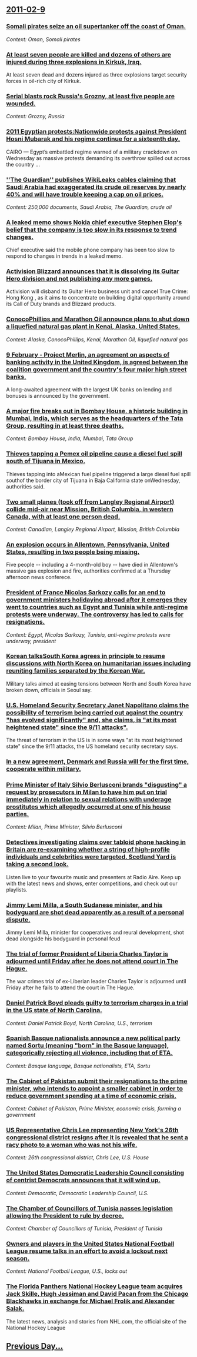 ## [2011-02-9](/news/2011/02/9/index.md)

### [Somali pirates seize an oil supertanker off the coast of Oman. ](/news/2011/02/9/somali-pirates-seize-an-oil-supertanker-off-the-coast-of-oman.md)
_Context: Oman, Somali pirates_

### [At least seven people are killed and dozens of others are injured during three explosions in Kirkuk, Iraq. ](/news/2011/02/9/at-least-seven-people-are-killed-and-dozens-of-others-are-injured-during-three-explosions-in-kirkuk-iraq.md)
At least seven dead and dozens injured as three explosions target security forces in oil-rich city of Kirkuk.

### [Serial blasts rock Russia's Grozny, at least five people are wounded. ](/news/2011/02/9/serial-blasts-rock-russia-s-grozny-at-least-five-people-are-wounded.md)
_Context: Grozny, Russia_

### [2011 Egyptian protests:Nationwide protests against President Hosni Mubarak and his regime continue for a sixteenth day. ](/news/2011/02/9/2011-egyptian-protests-pnationwide-protests-against-president-hosni-mubarak-and-his-regime-continue-for-a-sixteenth-day.md)
CAIRO — Egypt’s embattled regime warned of a military crackdown on Wednesday as massive protests demanding its overthrow spilled out across the country ...

### [''The Guardian'' publishes WikiLeaks cables claiming that Saudi Arabia had exaggerated its crude oil reserves by nearly 40% and will have trouble keeping a cap on oil prices. ](/news/2011/02/9/the-guardian-publishes-wikileaks-cables-claiming-that-saudi-arabia-had-exaggerated-its-crude-oil-reserves-by-nearly-40-and-will-have-tr.md)
_Context: 250,000 documents, Saudi Arabia, The Guardian, crude oil_

### [A leaked memo shows Nokia chief executive Stephen Elop's belief that the company is too slow in its response to trend changes. ](/news/2011/02/9/a-leaked-memo-shows-nokia-chief-executive-stephen-elop-s-belief-that-the-company-is-too-slow-in-its-response-to-trend-changes.md)
Chief executive said the mobile phone company has been too slow to respond to changes in trends in a leaked memo.

### [Activision Blizzard announces that it is dissolving its Guitar Hero division and not publishing any more games. ](/news/2011/02/9/activision-blizzard-announces-that-it-is-dissolving-its-guitar-hero-division-and-not-publishing-any-more-games.md)
Activision will disband its Guitar Hero business unit and cancel True Crime: Hong Kong , as it aims to concentrate on building digital opportunity around its Call of Duty brands and Blizzard products.

### [ConocoPhillips and Marathon Oil announce plans to shut down a liquefied natural gas plant in Kenai, Alaska, United States. ](/news/2011/02/9/conocophillips-and-marathon-oil-announce-plans-to-shut-down-a-liquefied-natural-gas-plant-in-kenai-alaska-united-states.md)
_Context: Alaska, ConocoPhillips, Kenai, Marathon Oil, liquefied natural gas_

### [9 February - Project Merlin, an agreement on aspects of banking activity in the United Kingdom, is agreed between the coalition government and the country's four major high street banks. ](/news/2011/02/9/9-february-project-merlin-an-agreement-on-aspects-of-banking-activity-in-the-united-kingdom-is-agreed-between-the-coalition-government-a.md)
A long-awaited agreement with the largest UK banks on lending and bonuses is announced by the government.

### [A major fire breaks out in Bombay House, a historic building in Mumbai, India, which serves as the headquarters of the Tata Group, resulting in at least three deaths. ](/news/2011/02/9/a-major-fire-breaks-out-in-bombay-house-a-historic-building-in-mumbai-india-which-serves-as-the-headquarters-of-the-tata-group-resulting.md)
_Context: Bombay House, India, Mumbai, Tata Group_

### [Thieves tapping a Pemex oil pipeline cause a diesel fuel spill south of Tijuana in Mexico. ](/news/2011/02/9/thieves-tapping-a-pemex-oil-pipeline-cause-a-diesel-fuel-spill-south-of-tijuana-in-mexico.md)
Thieves tapping into aMexican fuel pipeline triggered a large diesel fuel spill southof the border city of Tijuana in Baja California state onWednesday, authorities said.

### [Two small planes (took off from Langley Regional Airport) collide mid-air near Mission, British Columbia, in western Canada, with at least one person dead. ](/news/2011/02/9/two-small-planes-took-off-from-langley-regional-airport-collide-mid-air-near-mission-british-columbia-in-western-canada-with-at-least-o.md)
_Context: Canadian, Langley Regional Airport, Mission, British Columbia_

### [An explosion occurs in Allentown, Pennsylvania, United States, resulting in two people being missing. ](/news/2011/02/9/an-explosion-occurs-in-allentown-pennsylvania-united-states-resulting-in-two-people-being-missing.md)
Five people -- including a 4-month-old boy -- have died in Allentown&apos;s massive gas explosion and fire, authorities confirmed at a Thursday afternoon news conferece.

### [President of France Nicolas Sarkozy calls for an end to government ministers holidaying abroad after it emerges they went to countries such as Egypt and Tunisia while anti-regime protests were underway. The controversy has led to calls for resignations. ](/news/2011/02/9/president-of-france-nicolas-sarkozy-calls-for-an-end-to-government-ministers-holidaying-abroad-after-it-emerges-they-went-to-countries-such.md)
_Context: Egypt, Nicolas Sarkozy, Tunisia, anti-regime protests were underway, president_

### [Korean talksSouth Korea agrees in principle to resume discussions with North Korea on humanitarian issues including reuniting families separated by the Korean War. ](/news/2011/02/9/korean-talkspsouth-korea-agrees-in-principle-to-resume-discussions-with-north-korea-on-humanitarian-issues-including-reuniting-families-sepa.md)
Military talks aimed at easing tensions between North and South Korea have broken down, officials in Seoul say.

### [U.S. Homeland Security Secretary Janet Napolitano claims the possibility of terrorism being carried out against the country "has evolved significantly" and, she claims, is "at its most heightened state" since the 9/11 attacks". ](/news/2011/02/9/u-s-homeland-security-secretary-janet-napolitano-claims-the-possibility-of-terrorism-being-carried-out-against-the-country-has-evolved-sig.md)
The threat of terrorism in the US is in some ways &quot;at its most heightened state&quot; since the 9/11 attacks, the US homeland security secretary says.

### [In a new agreement, Denmark and Russia will for the first time, cooperate within military. ](/news/2011/02/9/in-a-new-agreement-denmark-and-russia-will-for-the-first-time-cooperate-within-military.md)
### [Prime Minister of Italy Silvio Berlusconi brands "disgusting" a request by prosecutors in Milan to have him put on trial immediately in relation to sexual relations with underage prostitutes which allegedly occurred at one of his house parties. ](/news/2011/02/9/prime-minister-of-italy-silvio-berlusconi-brands-disgusting-a-request-by-prosecutors-in-milan-to-have-him-put-on-trial-immediately-in-rela.md)
_Context: Milan, Prime Minister, Silvio Berlusconi_

### [Detectives investigating claims over tabloid phone hacking in Britain are re-examining whether a string of high-profile individuals and celebrities were targeted. Scotland Yard is taking a second look. ](/news/2011/02/9/detectives-investigating-claims-over-tabloid-phone-hacking-in-britain-are-re-examining-whether-a-string-of-high-profile-individuals-and-cele.md)
Listen live to your favourite music and presenters at Radio Aire. Keep up with the latest news and shows, enter competitions, and check out our playlists.

### [Jimmy Lemi Milla, a South Sudanese minister, and his bodyguard are shot dead apparently as a result of a personal dispute. ](/news/2011/02/9/jimmy-lemi-milla-a-south-sudanese-minister-and-his-bodyguard-are-shot-dead-apparently-as-a-result-of-a-personal-dispute.md)
Jimmy Lemi Milla, minister for cooperatives and reural development, shot dead alongside his bodyguard in personal feud

### [The trial of former President of Liberia Charles Taylor is adjourned until Friday after he does not attend court in The Hague. ](/news/2011/02/9/the-trial-of-former-president-of-liberia-charles-taylor-is-adjourned-until-friday-after-he-does-not-attend-court-in-the-hague.md)
The war crimes trial of ex-Liberian leader Charles Taylor is adjourned until Friday after he fails to attend the court in The Hague.

### [Daniel Patrick Boyd pleads guilty to terrorism charges in a trial in the US state of North Carolina. ](/news/2011/02/9/daniel-patrick-boyd-pleads-guilty-to-terrorism-charges-in-a-trial-in-the-us-state-of-north-carolina.md)
_Context: Daniel Patrick Boyd, North Carolina, U.S., terrorism_

### [Spanish Basque nationalists announce a new political party named Sortu (meaning "born" in the Basque language), categorically rejecting all violence, including that of ETA. ](/news/2011/02/9/spanish-basque-nationalists-announce-a-new-political-party-named-sortu-meaning-born-in-the-basque-language-categorically-rejecting-all.md)
_Context: Basque language, Basque nationalists, ETA, Sortu_

### [The Cabinet of Pakistan submit their resignations to the prime minister, who intends to appoint a smaller cabinet in order to reduce government spending at a time of economic crisis. ](/news/2011/02/9/the-cabinet-of-pakistan-submit-their-resignations-to-the-prime-minister-who-intends-to-appoint-a-smaller-cabinet-in-order-to-reduce-governm.md)
_Context: Cabinet of Pakistan, Prime Minister, economic crisis, forming a government_

### [US Representative Chris Lee representing New York's 26th congressional district resigns after it is revealed that he sent a racy photo to a woman who was not his wife. ](/news/2011/02/9/us-representative-chris-lee-representing-new-york-s-26th-congressional-district-resigns-after-it-is-revealed-that-he-sent-a-racy-photo-to-a.md)
_Context: 26th congressional district, Chris Lee, U.S. House_

### [The United States Democratic Leadership Council consisting of centrist Democrats announces that it will wind up. ](/news/2011/02/9/the-united-states-democratic-leadership-council-consisting-of-centrist-democrats-announces-that-it-will-wind-up.md)
_Context: Democratic, Democratic Leadership Council, U.S._

### [The Chamber of Councillors of Tunisia passes legislation allowing the President to rule by decree. ](/news/2011/02/9/the-chamber-of-councillors-of-tunisia-passes-legislation-allowing-the-president-to-rule-by-decree.md)
_Context: Chamber of Councillors of Tunisia, President of Tunisia_

### [Owners and players in the United States National Football League resume talks in an effort to avoid a lockout next season. ](/news/2011/02/9/owners-and-players-in-the-united-states-national-football-league-resume-talks-in-an-effort-to-avoid-a-lockout-next-season.md)
_Context: National Football League, U.S., locks out_

### [The Florida Panthers National Hockey League team acquires Jack Skille, Hugh Jessiman and David Pacan from the Chicago Blackhawks in exchange for Michael Frolik and Alexander Salak. ](/news/2011/02/9/the-florida-panthers-national-hockey-league-team-acquires-jack-skille-hugh-jessiman-and-david-pacan-from-the-chicago-blackhawks-in-exchange.md)
The latest news, analysis and stories from NHL.com, the official site of the National Hockey League

## [Previous Day...](/news/2011/02/8/index.md)

